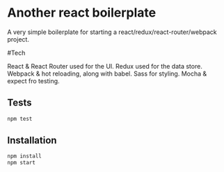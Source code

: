# Another react boilerplate

A very simple boilerplate for starting a react/redux/react-router/webpack project.

#Tech

React & React Router used for the UI.
Redux used for the data store.
Webpack & hot reloading, along with babel.
Sass for styling.
Mocha & expect fro testing.

## Tests

```bash
npm test
```

## Installation

```bash
npm install
npm start
```
